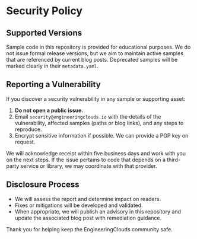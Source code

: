 # Security Policy

## Supported Versions

Sample code in this repository is provided for educational purposes. We do not issue formal release versions, but we aim to maintain active samples that are referenced by current blog posts. Deprecated samples will be marked clearly in their `metadata.yaml`.

## Reporting a Vulnerability

If you discover a security vulnerability in any sample or supporting asset:

1. **Do not open a public issue.**
2. Email `security@engineeringclouds.io` with the details of the vulnerability, affected samples (paths or blog links), and any steps to reproduce.
3. Encrypt sensitive information if possible. We can provide a PGP key on request.

We will acknowledge receipt within five business days and work with you on the next steps. If the issue pertains to code that depends on a third-party service or library, we may coordinate with that provider.

## Disclosure Process

- We will assess the report and determine impact on readers.
- Fixes or mitigations will be developed and validated.
- When appropriate, we will publish an advisory in this repository and update the associated blog post with remediation guidance.

Thank you for helping keep the EngineeringClouds community safe.
